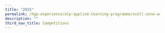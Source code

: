 ```yaml
---
title: "2015"
permalink: /hgp-experience/alp-applied-learning-programme/xcell-zone-website/competitions/2015/
description: ""
third_nav_title: Competitions
---
```

